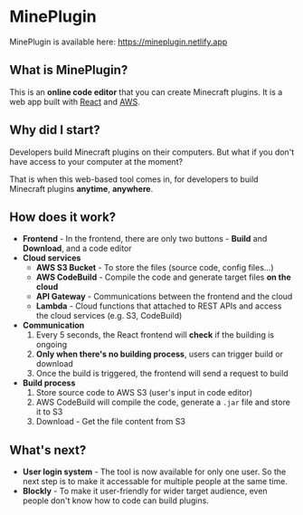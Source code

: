 # MinePlugin

MinePlugin is available here: https://mineplugin.netlify.app
## What is MinePlugin?
This is an **online code editor** that you can create Minecraft plugins.
It is a web app built with [React](https://react.dev/) and [AWS](https://aws.amazon.com/).

## Why did I start?
Developers build Minecraft plugins on their computers. But what if you don't have access to your computer at the moment?

That is when this web-based tool comes in, for developers to build Minecraft plugins **anytime**, **anywhere**.

## How does it work?
- **Frontend** - In the frontend, there are only two buttons - **Build** and **Download**, and a code editor
- **Cloud services**
  - **AWS S3 Bucket** - To store the files (source code, config files...)
  - **AWS CodeBuild** - Compile the code and generate target files **on the cloud**
  - **API Gateway** - Communications between the frontend and the cloud
  - **Lambda** - Cloud functions that attached to REST APIs and access the cloud services (e.g. S3, CodeBuild)
- **Communication**
  1. Every 5 seconds, the React frontend will **check** if the building is ongoing
  2. **Only when there's no building process**, users can trigger build or download
  3. Once the build is triggered, the frontend will send a request to build
- **Build process**
  1. Store source code to AWS S3 (user's input in code editor)
  2. AWS CodeBuild will compile the code, generate a `.jar` file and store it to S3
  3. Download - Get the file content from S3

## What's next?
- **User login system** - The tool is now available for only one user. So the next step is to make it accessable for multiple people at the same time.
- **Blockly** - To make it user-friendly for wider target audience, even people don't know how to code can build plugins.
